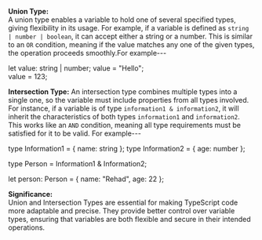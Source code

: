 **Union Type:**  
A union type enables a variable to hold one of several specified types, giving flexibility in its usage. For example, if a variable is defined as `string | number | boolean`, it can accept either a string or a number. This is similar to an `OR` condition, meaning if the value matches any one of the given types, the operation proceeds smoothly.For example---

let value: string | number;
value = "Hello";  
 value = 123;

**Intersection Type:**
An intersection type combines multiple types into a single one, so the variable must include properties from all types involved. For instance, if a variable is of type `information1 & information2`, it will inherit the characteristics of both types `information1` and `information2`. This works like an `AND` condition, meaning all type requirements must be satisfied for it to be valid.
For example---

type Information1 = { name: string };
type Information2 = { age: number };

type Person = Information1 & Information2;

let person: Person = {
name: "Rehad",
age: 22
};

**Significance:**  
Union and Intersection Types are essential for making TypeScript code more adaptable and precise. They provide better control over variable types, ensuring that variables are both flexible and secure in their intended operations.
